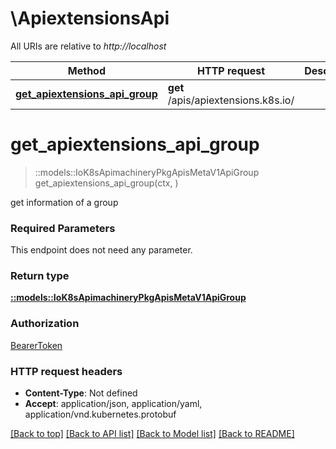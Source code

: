 # \ApiextensionsApi

All URIs are relative to *http://localhost*

Method | HTTP request | Description
------------- | ------------- | -------------
[**get_apiextensions_api_group**](ApiextensionsApi.md#get_apiextensions_api_group) | **get** /apis/apiextensions.k8s.io/ | 


# **get_apiextensions_api_group**
> ::models::IoK8sApimachineryPkgApisMetaV1ApiGroup get_apiextensions_api_group(ctx, )


get information of a group

### Required Parameters
This endpoint does not need any parameter.

### Return type

[**::models::IoK8sApimachineryPkgApisMetaV1ApiGroup**](io.k8s.apimachinery.pkg.apis.meta.v1.APIGroup.md)

### Authorization

[BearerToken](../README.md#BearerToken)

### HTTP request headers

 - **Content-Type**: Not defined
 - **Accept**: application/json, application/yaml, application/vnd.kubernetes.protobuf

[[Back to top]](#) [[Back to API list]](../README.md#documentation-for-api-endpoints) [[Back to Model list]](../README.md#documentation-for-models) [[Back to README]](../README.md)


